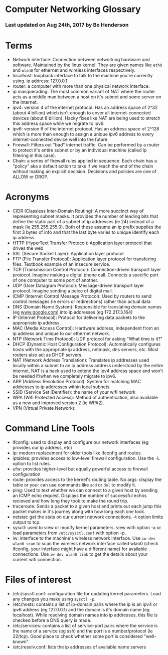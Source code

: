 
# Computer Networking Glossary

### Last updated on Aug 24th, 2017 by Bo Henderson

# Terms

 - Network interface: Connection between networking hardware and software. Maintained by the linux kernel. They are given names like `eth0` and `wlan0` for ethernet and wireless interfaces respectively.
 - localhost: loopback interface to talk to the machine you're currently using. ip address: 127.0.0.1
 - router: a computer with more than one physical network interface.
 - ip masquerading: The most common variant of NAT where the router acts as a middle man between a host on it's subnet and some server on the internet.
 - ipv4: version 4 of the internet protocol. Has an address space of 2^32 (about 4 billion) which isn't enough to cover all internet-connected devices (about 8 billion). Hacky fixes like NAT are being used to stretch this address space while we migrate to ipv6.
 - ipv6: version 6 of the internet protocol. Has an address space of 2^128 which is more than enough to assign a unique ipv6 address to every internet-connected device well into the future.
 - Firewall: Filters out "bad" internet traffic. Can be performed by a router to protect it's entire subnet or by an individual machine (called ip filtering in this case).
 - Chain: a series of firewall rules applied in sequence. Each chain has a "policy" aka a default action to take if we reach the end of the chain without making an explicit decision. Decisions and policies are one of ALLOW or DROP.

# Acronyms

 - CIDR (Classless Inter-Domain Routing): A more succinct way of representing subnet masks. It provides the number of leading bits that define the static part of a subnet of ip addresses (ie 24) instead of a mask (ie 255.255.255.0). Both of these assume an ip prefix supplies the first 3 bytes of info and that the last byte varies to unique identify each ip address.
 - HTTP (HyperText Transfer Protocol): Application layer protocol that drives the web
 - SSL (Secure Socket Layer): Application layer protocol
 - FTP (File Transfer Protocol): Application layer protocol for transfering files. Textbook example of an insecure service.
 - TCP (Transmission Control Protocol): Connection-driven transport layer protocol. Imagine making a digital phone call. Connects a specific port of one computer to some port of another.
 - UDP (User Datagram Protocol): Message-driven transport layer protocol. Imagine sending a peice of digital mail.
 - ICMP (Internet Control Message Protocol): Used by routers to send control messages (ie errors or redirections) rather than actual data
 - DNS (Domain Name System): Responsible for translating domain names (eg www.google.com) into ip addresses (eg 172.217.3.164)
 - IP (Internet Protocol): Protocol for delivering data packets to the appropriate ip address.
 - MAC (Media Access Control): Hardware address, independent from an ip address and unique to our ethernet network.
 - NTP (Network Time Protocol): UDP protocol for asking "What time is it?"
 - DHCP (Dynamic Host Configuration Protocol): Automatically configures hosts with the appropriate ip address, netmask, dns servers, etc. Most routers also act as DHCP servers.
 - NAT (Network Address Translation): Translates ip addresses used locally within a subnet to an ip address address understood by the entire internet. NAT is a hack used to extend the ipv4 address space and won't be needed if/when we completely migrate to ipv6.
 - ARP (Address Resolution Protocol): System for matching MAC addresses to ip addresses within local subnets.
 - SSID (Service Set IDentifier): the name of your wifi network
 - WPA (Wifi Protected Access): Method of authentication, also available as a new and improved version 2 (ie WPA2).
 - VPN (Virtual Private Network): 

# Command Line Tools

 - ifconfig: used to display and configure our network interfaces (eg provides our ip address, etc)
 - ip: modern replacement for older tools like ifconfig and routes.
 - iptables: provides access to low-level firewall configuration. Use the -L option to list rules.
 - ufw: provides higher-level but equally powerful access to firewall configuration
 - route: provides access to the kernel's routing table. No args: display the table or your can use commands like `add` or `del` to modify it.
 - ping: Used to text whether we can connect to a given host by sending an ICMP echo request. Displays the number of successful echos recieved and how long they took to make the round trip.
 - traceroute: Sends a packet to a given host and prints out each jump this packet makes in it's journey along with how long each one took.
 - netstat: get the stats on our current network connections. -t option limits output to tcp.
 - sysctl: used to view or modify kernel parameters. view with option -a or load parameters from `/etc/sysctl.conf` with option -p.
 - iw: interface to the machine's wireless network interface. Use `iw dev wlan0 scan` to scan the wireless network interface called wlan0 (check ifconfig, your interface might have a different name) for available connections. Use `iw dev wlan0 link` to get the details about your current wifi connection.

# Files of interest

 - /etc/sysctl.conf: configuration file for updating kernel parameters. Load any changes you make using `sysctl -p`.
 - /etc/hosts: contains a list of ip-domain pairs where the ip is an ipv4 or ipv6 address (eg 127.0.0.1) and the domain is it's domain name (eg localhost). While resolving domain names into ip addresses, this file is checked before a DNS query is made.
 - /etc/services: contains a list of service-port pairs where the service is the name of a service (eg ssh) and the port is a number/protocol (ie 22/tcp). Good place to check whether some port is considered "well-known".
 - /etc/resolv.conf: lists the ip addresses of available name servers

